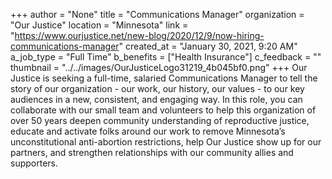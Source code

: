 +++
author = "None"
title = "Communications Manager"
organization = "Our Justice"
location = "Minnesota"
link = "https://www.ourjustice.net/new-blog/2020/12/9/now-hiring-communications-manager"
created_at = "January 30, 2021, 9:20 AM"
a_job_type = "Full Time"
b_benefits = ["Health Insurance"]
c_feedback = ""
thumbnail = "../../images/OurJusticeLogo31219_4b045bf0.png"
+++
Our Justice is seeking a full-time, salaried Communications Manager to tell the story of our organization - our work, our history, our values - to our key audiences in a new, consistent, and engaging way. In this role, you can collaborate with our small team and volunteers to help this organization of over 50 years deepen community understanding of reproductive justice, educate and activate folks around our work to remove Minnesota’s unconstitutional anti-abortion restrictions, help Our Justice show up for our partners, and strengthen relationships with our community allies and supporters.